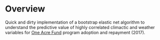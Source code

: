 # Overview

Quick and dirty implementation of a bootstrap elastic net algorithm to understand the predictive value of highly correlated climactic and weather variables for [One Acre Fund](oneacrefund.org) program adoption and repayment (2017).
